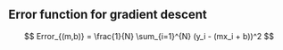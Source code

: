 
## Error function for gradient descent
$$
Error_{(m,b)} = \frac{1}{N} \sum_{i=1}^{N} (y_i - (mx_i + b))^2
$$
